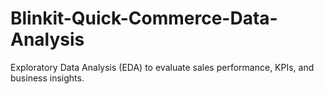 # Blinkit-Quick-Commerce-Data-Analysis
Exploratory Data Analysis (EDA) to evaluate sales performance, KPIs, and business insights.
